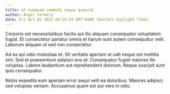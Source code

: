 ```yaml
---
title: at numquam commodi neque quaerat
author: Angel Corkery
date: Fri Oct 01 2021 04:35:43 GMT-0400 (Eastern Daylight Time)
---
```

Corporis est necessitatibus facilis aut illo aliquam consequatur voluptatem fugiat. Et consectetur pariatur omnis et harum sunt autem consequatur velit. Laborum aliquam ut sed non consectetur.

 Ad ea qui odio molestiae et. Sit veritatis aperiam ut odit neque est mollitia sint. Sed et praesentium adipisci eos et. Consequatur fugiat maiores illo voluptas. Labore laudantium aut reprehenderit dolorum. Neque suscipit sunt quis consequatur.

 Nobis expedita eum aperiam error sequi velit ea doloribus. Maiores adipisci sed voluptas veniam. Accusamus quam est aut vero in odio.